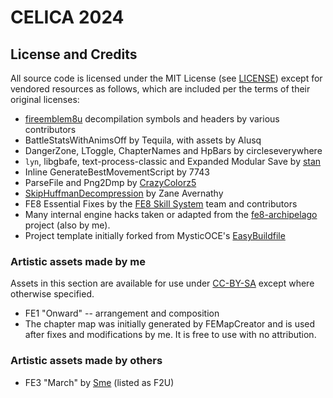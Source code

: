 # CELICA 2024

## License and Credits

All source code is licensed under the MIT License (see [LICENSE](LICENSE))
except for vendored resources as follows, which are included per the terms of
their original licenses:

- [fireemblem8u](https://github.com/FireEmblemUniverse/fireemblem8u)
  decompilation symbols and headers by various contributors
- BattleStatsWithAnimsOff by Tequila, with assets by Alusq
- DangerZone, LToggle, ChapterNames and HpBars by circleseverywhere
- `lyn`, libgbafe, text-process-classic and Expanded Modular Save by
  [stan](https://github.com/StanHash/)
- Inline GenerateBestMovementScript by 7743
- ParseFile and Png2Dmp by [CrazyColorz5](https://github.com/Crazycolorz5)
- [SkipHuffmanDecompression](https://github.com/ZaneAvernathy/Rewrite) by Zane Avernathy
- FE8 Essential Fixes by the [FE8 Skill System](https://github.com/FireEmblemUniverse/SkillSystem_FE8/) team and contributors
- Many internal engine hacks taken or adapted from the [fe8-archipelago](https://github.com/CT075/fe8-archipelago) project (also by me).
- Project template initially forked from MysticOCE's
  [EasyBuildfile](https://github.com/MysticOCE/EasyBuildfile)

### Artistic assets made by me

Assets in this section are available for use under 
[CC-BY-SA](https://creativecommons.org/licenses/by-sa/4.0/) except where
otherwise specified.

- FE1 "Onward" --  arrangement and composition
- The chapter map was initially generated by FEMapCreator and is used after
  fixes and modifications by me. It is free to use with no attribution.

### Artistic assets made by others

- FE3 "March" by [Sme](https://github.com/sme23) (listed as F2U)
